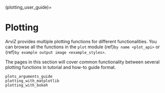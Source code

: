 (plotting_user_guide)=
# Plotting

ArviZ provides multiple plotting functions for different functionalities.
You can browse all the functions in the `plot` module {ref}`by name <plot_api>` or
{ref}`by example output image <example_styles>`.

The pages in this section will cover common functionality between several plotting
functions in tutorial and how-to guide format.

```{toctree}
plots_arguments_guide
plotting_with_matplotlib
plotting_with_bokeh
```
